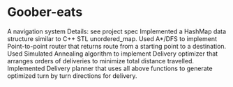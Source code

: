 # Goober-eats
A navigation system
Details: see project spec
Implemented a HashMap data structure similar to C++ STL unordered_map.
Used A*/DFS to implement Point-to-point router that returns route from a starting point to a destination.
Used Simulated Annealing algorithm to implement Delivery optimizer that arranges orders of deliveries to minimize total distance travelled.
Implemented Delivery planner that uses all above functions to generate optimized turn by turn directions for delivery.
